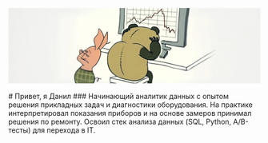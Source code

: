 <p align="center">
  <img src="https://github.com/notvarprod/notvarprod/blob/main/1.PNG" />
</p>
# Привет, я Данил
### Начинающий аналитик данных с опытом решения прикладных задач и диагностики оборудования. На практике интерпретировал показания приборов и на основе замеров принимал решения по ремонту. Освоил стек анализа данных (SQL, Python, A/B-тесты) для перехода в IT.
